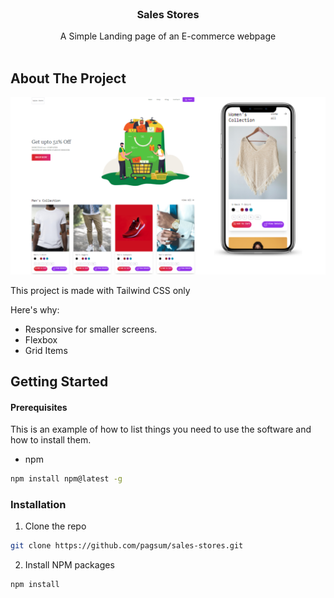 <br/>
<p align="center">
  <h3 align="center">Sales Stores</h3>

  <p align="center">
    A Simple Landing page of an E-commerce webpage
    <br/>
    <br/>
  </p>
</p>



## About The Project

![Screen Shot](sales-stores-webpage.png)

This project is made with Tailwind CSS only

Here's why:

* Responsive for smaller screens.
* Flexbox
* Grid Items

## Getting Started


#### Prerequisites

This is an example of how to list things you need to use the software and how to install them.

* npm

```sh
npm install npm@latest -g
```

### Installation

1. Clone the repo

```sh
git clone https://github.com/pagsum/sales-stores.git
```

2. Install NPM packages

```sh
npm install
```






